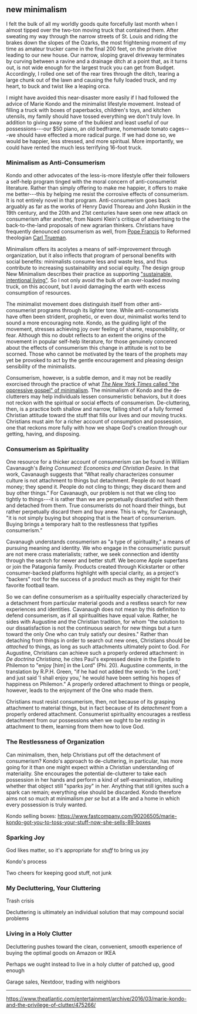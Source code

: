 ## new minimalism

I felt the bulk of all my worldly goods quite forcefully last month when I almost tipped over the two-ton moving truck that contained them. After sweating my way through the narrow streets of St. Louis and riding the brakes down the slopes of the Ozarks, the most frightening moment of my time as amateur trucker came in the final 200 feet, on the private drive leading to our new house. Our narrow, sloping gravel driveway terminates by curving between a ravine and a drainage ditch at a point that, as it turns out, is not wide enough for the largest truck you can get from Budget. Accordingly, I rolled one set of the rear tires through the ditch, tearing a large chunk out of the lawn and causing the fully loaded truck, and my heart, to buck and twist like a leaping orca. 

I might have avoided this near-disaster more easily if I had followed the advice of Marie Kondo and the minimalist lifestyle movement. Instead of filling a truck with boxes of paperbacks, children's toys, and kitchen utensils, my family should have tossed everything we don't truly love. In addition to giving away some of the bulkiest and least useful of our possessions---our $50 piano, an old bedframe, homemade tomato cages---we should have effected a more radical purge. If we had done so, we would be happier, less stressed, and more spiritual. More importantly, we could have rented the much less terrifying 16-foot truck. 

### Minimalism as Anti-Consumerism

Kondo and other advocates of the less-is-more lifestyle offer their followers a self-help program tinged with the moral concern of anti-consumerist literature. Rather than simply offering to make me happier, it offers to make me better---this by helping me resist the corrosive effects of consumerism. It is not entirely novel in that program. Anti-consumerism goes back arguably as far as the works of Henry David Thoreau and John Ruskin in the 19th century, and the 20th and 21st centuries have seen one new attack on consumerism after another, from Naomi Klein's critique of advertising to the back-to-the-land proposals of new agrarian thinkers. Christians have frequently denounced consumerism as well, from [Pope Francis](http://www.catholicherald.co.uk/news/2013/08/05/pope-denounces-comsumerism-as-a-poison/) to Reformed theologian [Carl Trueman](http://qideas.org/articles/consumerism-and-the-church-an-interview-with-carl-trueman/).

Minimalism offers its acolytes a means of self-improvement through organization, but it also inflects that program of personal benefits with social benefits: minimalists consume less and waste less, and thus contribute to increasing sustainability and social equity. The design group New Minimalism describes their practice as supporting ["sustainable, intentional living"](http://www.newminimalism.com/the-book/). So I not only avoid the bulk of an over-loaded moving truck, on this account, but I avoid damaging the earth with excess consumption of resources. 

The minimalist movement does distinguish itself from other anti-consumerist programs through its lighter tone. While anti-consumerists have often been strident, prophetic, or even dour, minimalist works tend to sound a more encouraging note. Kondo, as the guiding light of the movement, stresses achieving joy over feeling of shame, responsibility, or fear. Although this no doubt reflects to an extent the origins of the movement in popular self-help literature, for those genuinely concered about the effects of consumerism this change in attitude is not to be scorned. Those who cannot be motivated by the tears of the prophets may yet be provoked to act by the gentle encouragement and pleasing design sensibility of the minimalists.

Consumerism, however, is a subtle demon, and it may not be readily exorcised through the practice of what [*The New York Times* called "the oppressive gospel" of minimalism](https://www.nytimes.com/2016/07/31/magazine/the-oppressive-gospel-of-minimalism.html). The minimalism of Kondo and the de-clutterers may help individuals lessen consumeristic behaviors, but it does not reckon with the spiritual or social effects of consumerism. De-cluttering, then, is a practice both shallow and narrow, falling short of a fully formed Christian attitude toward the stuff that fills our lives and our moving trucks. Christians must aim for a richer account of consumption and possession, one that reckons more fully with how we shape God's creation through our getting, having, and disposing.

### Consumerism as Spirituality

One resource for a thicker account of consumerism can be found in William Cavanaugh's *Being Consumed: Economics and Christian Desire.* In that work, Cavanaugh suggests that “What really characterizes consumer culture is not attachment to things but detachment. People do not hoard money; they spend it. People do not cling to things; they discard them and buy other things.” For Cavanaugh, our problem is not that we cling too tightly to things---it is rather than we are perpetually dissatisfied with them and detached from them. True consumerists do not hoard their things, but rather perpetually discard them and buy anew. This is why, for Cavanaugh, "it is not simply buying but shopping that is the heart of consumerism. Buying brings a temporary halt to the restlessness that typifies consumerism.”

Cavanaugh understands consumerism as "a type of spirituality," a means of pursuing meaning and identity. We who engage in the consumeristic pursuit are not mere crass materialists; rather, we seek connection and identity through the search for newer and better stuff. We become Apple superfans or join the Patagonia family. Products created through Kickstarter or other consumer-backed platforms highlight with special clarity, as a project's "backers" root for the success of a product much as they might for their favorite football team. 

So we can define consumerism as a spirituality especially characterized by a detachment from particular material goods and a restless search for new experiences and identities. Cavanaugh does not mean by this definition to defend consumerism, as if all spiritualities have equal value. Rather, he sides with Augustine and the Christian tradition, for whom "the solution to our dissatisfaction is not the continuous search for new things but a turn toward the only One who can truly satisfy our desires." Rather than detaching from things in order to search out new ones, Christians should be *attached* to things, as long as such attachments ultimately point to God. For Augustine, Christians can achieve such a properly ordered attachment: in *De doctrina Christiana,* he cites Paul's expressed desire in the Epistle to Philemon to "enjoy [him] in the Lord" (Phi. 20). Augustine comments, in the translation by R.P.H. Green, "if he had not added the words 'in the Lord,' and just said 'I shall enjoy you,' he would have been setting his hopes of happiness on Philemon." A properly ordered attachment to things or people, however, leads to the enjoyment of the One who made them. 

Christians must resist consumerism, then, not because of its grasping attachment to material things, but in fact because of its *detachment* from a properly ordered attachment. Consumerist spirituality encourages a restless detachment from our possessions when we ought to be *resting* in attachment to them, learning from them how to love God. 

### The Restlessness of Organization

Can minimalism, then, help Christians put off the detachment of consumerism? Kondo's approach to de-cluttering, in particular, has more going for it than one might expect within a Christian understanding of materiality. She encourages the potential de-clutterer to take each possession in her hands and perform a kind of self-examination, intuiting whether that object still "sparks joy" in her. Anything that still ignites such a spark can remain; everything else should be discarded. Kondo therefore aims not so much at minimalism *per se* but at a life and a home in which every possession is truly wanted. 











Kondo selling boxes: https://www.fastcompany.com/90206505/marie-kondo-got-you-to-toss-your-stuff-now-she-sells-89-boxes

### Sparking Joy

God likes matter, so it's appropriate for *stuff* to bring us joy

Kondo's process

Two cheers for keeping good stuff, not junk

### My Decluttering, Your Cluttering

Trash crisis

Decluttering is ultimately an individual solution that may compound social problems

### Living in a Holy Clutter

Decluttering pushes toward the clean, convenient, smooth experience of buying the optimal goods on Amazon or IKEA

Perhaps we ought instead to live in a holy clutter of patched up, good enough

Garage sales, Nextdoor, trading with neighbors

***

https://www.theatlantic.com/entertainment/archive/2016/03/marie-kondo-and-the-privilege-of-clutter/475266/
